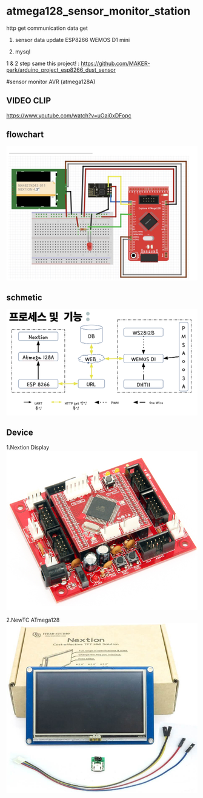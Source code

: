 # atmega128_sensor_monitor_station
http get communication data get 

1. sensor data update ESP8266 WEMOS D1 mini

2. mysql

1 & 2 step same this project! : https://github.com/MAKER-park/arduino_project_esp8266_dust_sensor

#sensor monitor AVR (atmega128A)

## VIDEO CLIP
https://www.youtube.com/watch?v=uOai0xDFopc

## flowchart
![Alt text](/image/1.PNG)

## schmetic
![Alt text](/image/2.PNG)

## Device
1.Nextion Display
![Alt text](/image/4.PNG)

2.NewTC ATmega128
![Alt text](/image/3.PNG)
